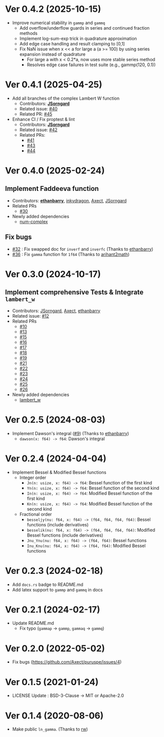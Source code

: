 # Ver 0.4.2 (2025-10-15)

- Improve numerical stability in `gammp` and `gammq`
  - Add overflow/underflow guards in series and continued fraction methods
  - Implement log-sum-exp trick in quadrature approximation
  - Add edge case handling and result clamping to [0,1]
  - Fix NaN issue when x << a for large a (a >= 100) by using series expansion instead of quadrature
    - For large a with x < 0.2*a, now uses more stable series method
    - Resolves edge case failures in test suite (e.g., gammp(120, 0.1))

# Ver 0.4.1 (2025-04-25)

- Add all branches of the complex Lambert W function
  - Contributors: [**JSorngard**](https://github.com/JSorngard)
  - Related issue: [#40](https://github.com/Axect/puruspe/issues/40)
  - Related PR: [#45](https://github.com/Axect/puruspe/pull/45)
- Enhance CI / Fix proptest & lint
  - Contributors: [**JSorngard**](https://github.com/JSorngard)
  - Related issue: [#42](https://github.com/Axect/puruspe/issues/42)
  - Related PRs:
    - [#41](https://github.com/Axect/puruspe/pull/41)
    - [#43](https://github.com/Axect/puruspe/pull/43)
    - [#44](https://github.com/Axect/puruspe/pull/44)

# Ver 0.4.0 (2025-02-24)

## Implement Faddeeva function

- Contributors: [**ethanbarry**](https://github.com/ethanbarry), [inkydragon](https://github.com/inkydragon), [Axect](https://github.com/Axect), [JSorngard](https://github.com/JSorngard)
- Related PRs
  - [#30](https://github.com/Axect/puruspe/pull/30)
- Newly added dependencies
  - [num-complex](https://crates.io/crates/num-complex)

## Fix bugs

- [#32](https://github.com/Axect/puruspe/issues/32) : Fix swapped doc for `inverf` and `inverfc` (Thanks to [ethanbarry](https://github.com/ethanbarry))
- [#36](https://github.com/Axect/puruspe/issues/36) : Fix `gamma` function for `1f64` (Thanks to [arihant2math](https://github.com/arihant2math))

# Ver 0.3.0 (2024-10-17)

## Implement comprehensive Tests & Integrate `lambert_w`

- Contributors: [JSorngard](https://github.com/JSorngard), [Axect](https://github.com/Axect), [ethanbarry](https://github.com/ethanbarry)
- Related issue: [#12](https://github.com/Axect/puruspe/issues/12)
- Related PRs
  - [#10](https://github.com/Axect/puruspe/pull/10)
  - [#13](https://github.com/Axect/puruspe/pull/13)
  - [#15](https://github.com/Axect/puruspe/pull/15)
  - [#16](https://github.com/Axect/puruspe/pull/16)
  - [#17](https://github.com/Axect/puruspe/pull/17)
  - [#18](https://github.com/Axect/puruspe/pull/18)
  - [#19](https://github.com/Axect/puruspe/pull/19)
  - [#21](https://github.com/Axect/puruspe/pull/21)
  - [#22](https://github.com/Axect/puruspe/pull/22)
  - [#23](https://github.com/Axect/puruspe/pull/23)
  - [#24](https://github.com/Axect/puruspe/pull/24)
  - [#25](https://github.com/Axect/puruspe/pull/25)
  - [#26](https://github.com/Axect/puruspe/pull/26)
- Newly added dependencies
  - [lambert_w](https://crates.io/crates/lambert_w)

# Ver 0.2.5 (2024-08-03)

* Implement Dawson's integral ([#9](https://github.com/Axect/puruspe/pull/9)) (Thanks to [ethanbarry](https://github.com/ethanbarry))
  * `dawson(x: f64) -> f64`: Dawson's integral

# Ver 0.2.4 (2024-04-04)

* Implement Bessel & Modified Bessel functions
  * Integer order
    * `Jn(n: usize, x: f64) -> f64`: Bessel function of the first kind
    * `Yn(n: usize, x: f64) -> f64`: Bessel function of the second kind
    * `In(n: usize, x: f64) -> f64`: Modified Bessel function of the first kind
    * `Kn(n: usize, x: f64) -> f64`: Modified Bessel function of the second kind
  * Fractional order
    * `besseljy(nu: f64, x: f64) -> (f64, f64, f64, f64)`: Bessel functions (include derivatives)
    * `besselik(nu: f64, x: f64) -> (f64, f64, f64, f64)`: Modified Bessel functions (include derivatives)
    * `Jnu_Ynu(nu: f64, x: f64) -> (f64, f64)`: Bessel functions
    * `Inu_Knu(nu: f64, x: f64) -> (f64, f64)`: Modified Bessel functions

# Ver 0.2.3 (2024-02-18)

* Add `docs.rs` badge to README.md
* Add latex support to `gammp` and `gammq` in docs

# Ver 0.2.1 (2024-02-17)

* Update README.md
  * Fix typo (`gammap` -> `gammp`, `gammaq` -> `gammq`)

# Ver 0.2.0 (2022-05-02)

* Fix bugs (https://github.com/Axect/puruspe/issues/4)

# Ver 0.1.5 (2021-01-24)

* LICENSE Update : BSD-3-Clause -> MIT or Apache-2.0

# Ver 0.1.4 (2020-08-06)

* Make public `ln_gamma`. (Thanks to [rw](https://github.com/rw))
